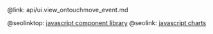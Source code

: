 @link: api/ui.view_ontouchmove_event.md

@seolinktop: [javascript component library](https://webix.com)
@seolink: [javascript charts](https://webix.com/widget/charts/)